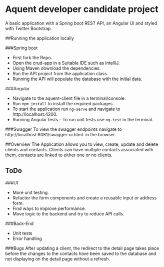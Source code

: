# Aquent developer candidate project

A basic application with a Spring boot REST API, an Angular UI and styled with Twitter Bootstrap. 

##Running the application locally

###Spring boot
- First fork the Repo. 
- Open the crud-app in a Suitable IDE such as IntelliJ. 
- Using Maven download the dependencies. 
- Run the API project from the application class. 
- Running the API will populate the database with the initial data.

###Angular
- Navigate to the aquent-client file in a terminal/console.
- Run `npm install` to install the required packages.
- To start the application run `ng-serve` and navigate to http://localhost:4200.
- Running Angular tests - To run unit tests use `ng-test` in the terminal.

###Swagger
To view the swagger endpoints navigate to http://localhost:8081/swagger-ui.html. in the browser.

##Overview
The Application allows you to view, create, update and delete clients and contacts. Clients can have multiple 
contacts associated with them, contacts are linked to either one or no clients.

## ToDo

###UI
- More unit testing.
- Refactor the form components and create a reusable input or address form.
- Find ways to improve performance.
- Move logic to the backend and try to reduce API calls.

###Back-End

- Unit tests
- Error handling

###Bugs
After updating a client, the redirect to the detail page takes place before the changes to the contacts
have been saved to the database and not displaying on the detail page without a refresh.


